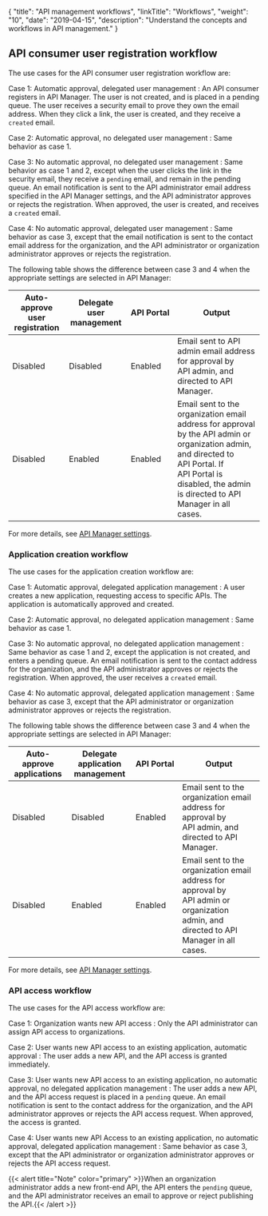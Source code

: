 {
    "title": "API management workflows",
    "linkTitle": "Workflows",
    "weight": "10",
    "date": "2019-04-15",
    "description": "Understand the concepts and workflows in API management."
}

## API consumer user registration workflow

The use cases for the API consumer user registration workflow are:

Case 1: Automatic approval, delegated user management
: An API consumer registers in API Manager. The user is not created, and is placed in a pending queue. The user receives a security email to prove they own the email address. When they click a link, the user is created, and they receive a `created` email.

Case 2: Automatic approval, no delegated user management
: Same behavior as case 1.

Case 3: No automatic approval, no delegated user management
: Same behavior as case 1 and 2, except when the user clicks the link in the security email, they receive a `pending` email, and remain in the pending queue. An email notification is sent to the API administrator email address specified in the API Manager settings, and the API administrator approves or rejects the registration. When approved, the user is created, and receives a `created` email.

Case 4: No automatic approval, delegated user management
: Same behavior as case 3, except that the email notification is sent to the contact email address for the organization, and the API administrator or organization administrator approves or rejects the registration.

The following table shows the difference between case 3 and 4 when the appropriate settings are selected in API Manager:

| Auto-approve user registration | Delegate user management | API Portal | Output |
|--------------------------------|--------------------------|------------|--------|
| Disabled                       | Disabled                 | Enabled    | Email sent to API admin email address for approval by API admin, and directed to API Manager. |
| Disabled                       | Enabled                  | Enabled    | Email sent to the organization email address for approval by the API admin or organization admin, and directed to API Portal. If API Portal is disabled, the admin is directed to API Manager in all cases. |

For more details, see [API Manager settings](/docs/apim_reference/api_mgmt_config_web#api-manager-settings).

### Application creation workflow

The use cases for the application creation workflow are:

Case 1: Automatic approval, delegated application management
: A user creates a new application, requesting access to specific APIs. The application is automatically approved and created.

Case 2: Automatic approval, no delegated application management
: Same behavior as case 1.

Case 3: No automatic approval, no delegated application management
: Same behavior as case 1 and 2, except the application is not created, and enters a pending queue. An email notification is sent to the contact address for the organization, and the API administrator approves or rejects the registration. When approved, the user receives a `created` email.

Case 4: No automatic approval, delegated application management
: Same behavior as case 3, except that the API administrator or organization administrator approves or rejects the registration.

The following table shows the difference between case 3 and 4 when the appropriate settings are selected in API Manager:

| Auto-approve applications | Delegate application management | API Portal | Output |
|---------------------------|---------------------------------|------------|--------|
| Disabled                  | Disabled                        | Enabled    | Email sent to the organization email address for approval by API admin, and directed to API Manager. |
| Disabled                  | Enabled                         | Enabled    | Email sent to the organization email address for approval by API admin or organization admin, and directed to API Manager in all cases. |

For more details, see [API Manager settings](/docs/apim_reference/api_mgmt_config_web#api-manager-settings).

### API access workflow

The use cases for the API access workflow are:

Case 1: Organization wants new API access
: Only the API administrator can assign API access to organizations.

Case 2: User wants new API access to an existing application, automatic approval
: The user adds a new API, and the API access is granted immediately.

Case 3: User wants new API access to an existing application, no automatic approval, no delegated application management
: The user adds a new API, and the API access request is placed in a `pending` queue. An email notification is sent to the contact address for the organization, and the API administrator approves or rejects the API access request. When approved, the access is granted.

Case 4: User wants new API Access to an existing application, no automatic approval, delegated application management
: Same behavior as case 3, except that the API administrator or organization administrator approves or rejects the API access request.

{{< alert title="Note" color="primary" >}}When an organization administrator adds a new front-end API, the API enters the `pending` queue, and the API administrator receives an email to approve or reject publishing the API.{{< /alert >}}